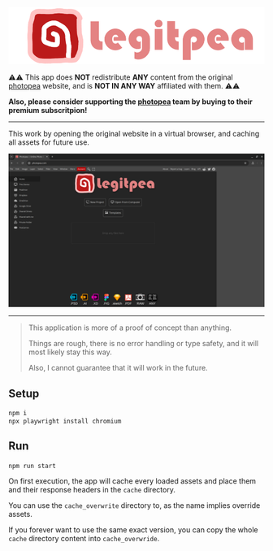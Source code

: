 ![banner.png](_md/banner.png)

⚠️⚠️ This app does **NOT** redistribute **ANY** content from the original [photopea](https://www.photopea.com/) website,
and is **NOT IN ANY WAY** affiliated with them. ⚠️⚠️

**Also, please consider supporting the [photopea](https://www.photopea.com/) team by buying to their premium subscritpion!**

---

This work by opening the original website in a virtual browser, and caching all assets for future use.

![screenshot.png](_md/screenshot.png)

---

> This application is more of a proof of concept than anything.
>
> Things are rough, there is no error handling or type safety, and it will most likely stay this way.
>
> Also, I cannot guarantee that it will work in the future.

## Setup

```shell
npm i
npx playwright install chromium
```

## Run

```shell
npm run start
```

On first execution, the app will cache every loaded assets and place them and their response headers in the `cache`
directory.

You can use the `cache_overwrite` directory to, as the name implies override assets.

If you forever want to use the same exact version, you can copy the whole `cache` directory content into
`cache_overwride`.
